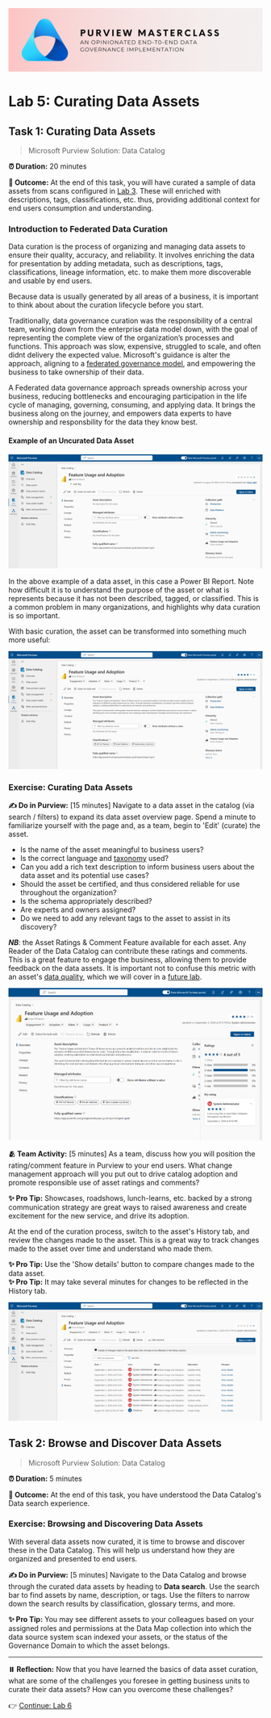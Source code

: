 ![Banner](./assets/banner.png)

# Lab 5: Curating Data Assets

## Task 1: Curating Data Assets

> Microsoft Purview Solution: Data Catalog

**⏰ Duration:** 20 minutes

**🎯 Outcome:** At the end of this task, you will have curated a sample of data assets from scans configured in [Lab 3](/Lab-03.md). These will enriched with descriptions, tags, classifications, etc. thus, providing additional context for end users consumption and understanding.  

### Introduction to Federated Data Curation

Data curation is the process of organizing and managing data assets to ensure their quality, accuracy, and reliability. It involves enriching the data for presentation by adding metadata, such as descriptions, tags, classifications, lineage information, etc. to make them more discoverable and usable by end users.

Because data is usually generated by all areas of a business, it is important to think about about the curation lifecycle before you start. 

Traditionally, data governance curation was the responsibility of a central team, working down from the enterprise data model down, with the goal of representing the complete view of the organization’s processes and functions. This approach was slow, expensive, struggled to scale, and often didnt delivery the expected value. Microsoft's guidance is alter the approach, aligning to a [federated governance model](https://learn.microsoft.com/purview/what-is-data-catalog#:~:text=we%20believe%20in%20a%20federated%20governance%20approach%3A%20providing%20a%20centralized%20place%20to%20develop%20data%20safety%2C%20quality%2C%20and%20standards%2C%20but%20providing%20tools%20to%20create%20self%2Dservice%20access%20control%2C%20discoverability%2C%20and%20maintenance.), and empowering the business to take ownership of their data. 

A Federated data governance approach spreads ownership across your business, reducing bottlenecks and encouraging participation in the life cycle of managing, governing, consuming, and applying data. It brings the business along on the journey, and empowers data experts to have ownership and responsbility for the data they know best.

#### Example of an Uncurated Data Asset

![Example Asset - Not Curated](./assets/non-curated-data-asset.png)

In the above example of a data asset, in this case a Power BI Report. Note how difficult it is to understand the purpose of the asset or what is represents because it has not been described, tagged, or classified. This is a common problem in many organizations, and highlights why data curation is so important.

With basic curation, the asset can be transformed into something much more useful:

![Curated Data Asset](assets/curated-data-asset.png)

### Exercise: Curating Data Assets

**✍️ Do in Purview:** [15 minutes] Navigate to a data asset in the catalog (via search / filters) to expand its data asset overview page. Spend a minute to familiarize yourself with the page and, as a team, begin to 'Edit' (curate) the asset.

- Is the name of the asset meaningful to business users?
- Is the correct language and [taxonomy](https://learn.microsoft.com/azure/well-architected/security/data-classification#:~:text=taxonomy%20to%20assets.-,Taxonomy,-A%20system%20to) used?
- Can you add a rich text description to inform business users about the data asset and its potential use cases?
- Should the asset be certified, and thus considered reliable for use throughout the organization?
- Is the schema appropriately described?
- Are experts and owners assigned?
- Do we need to add any relevant tags to the asset to assist in its discovery?

***NB***: the Asset Ratings & Comment Feature available for each asset. Any Reader of the Data Catalog can contribute these ratings and comments. This is a great feature to engage the business, allowing them to provide feedback on the data assets. It is important not to confuse this metric with an asset's [data quality](https://learn.microsoft.com/purview/data-quality-overview), which we will cover in a [future lab](/Lab-08%20-%20Data%20Quality%20Management.md).

![Asset Rating Flyout](assets/asset-rating-flyout.png)

**🫂 Team Activity:** [5 minutes] As a team, discuss how you will position the rating/comment feature in Purview to your end users. What change management approach will you put out to drive catalog adoption and promote responsible use of asset ratings and comments?

**✨ Pro Tip:** Showcases, roadshows, lunch-learns, etc. backed by a strong communication strategy are great ways to raised awareness and create excitement for the new service, and drive its adoption.  

At the end of the curation process, switch to the asset's History tab, and review the changes made to the asset. This is a great way to track changes made to the asset over time and understand who made them.

**✨ Pro Tip:** Use the 'Show details' button to compare changes made to the data asset.  
**✨ Pro Tip:** It may take several minutes for changes to be reflected in the History tab.

![Asset History Overview](assets/asset-history-overview.png)

## Task 2: Browse and Discover Data Assets

> Microsoft Purview Solution: Data Catalog

**⏰ Duration:** 5 minutes

**🎯 Outcome:** At the end of this task, you have understood the Data Catalog's Data search experience.

### Exercise: Browsing and Discovering Data Assets

With several data assets now curated, it is time to browse and discover these in the Data Catalog. This will help us understand how they are organized and presented to end users.

**✍️ Do in Purview:** [5 minutes] Navigate to the Data Catalog and browse through the curated data assets by heading to **Data search**. Use the search bar to find assets by name, description, or tags. Use the filters to narrow down the search results by classification, glossary terms, and more.

**✨ Pro Tip:** You may see different assets to your colleagues based on your assigned roles and permissions at the Data Map collection into which the data source system scan indexed your assets, or the status of the Governance Domain to which the asset belongs.

---

**⏸️ Reflection:** Now that you have learned the basics of data asset curation, what are some of the challenges you foresee in getting business units to curate their data assets? How can you overcome these challenges?

👉 [Continue: Lab 6](./Lab-06%20-%20Data%20Products%20and%20Access.md)
